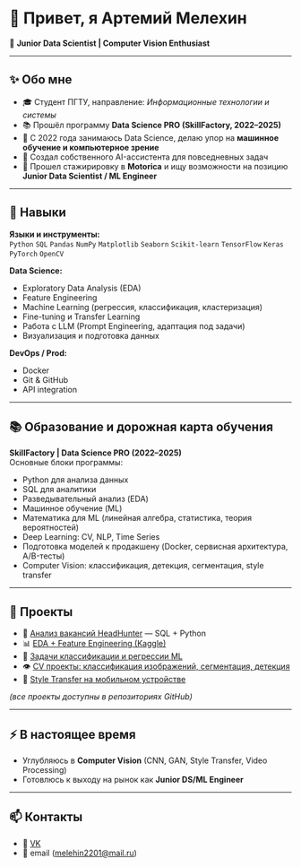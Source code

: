 # 👋 Привет, я Артемий Мелехин  

🎯 **Junior Data Scientist | Computer Vision Enthusiast**  

---

## ✨ Обо мне
- 🎓 Студент ПГТУ, направление: *Информационные технологии и системы*  
- 📚 Прошёл программу **Data Science PRO (SkillFactory, 2022–2025)**  
- 🧠 С 2022 года занимаюсь Data Science, делаю упор на **машинное обучение и компьютерное зрение**  
- 🤖 Создал собственного AI-ассистента для повседневных задач  
- 🚀 Прошел стажирировку в **Motorica** и ищу возможности на позицию **Junior Data Scientist / ML Engineer**  

---

## 💼 Навыки

**Языки и инструменты:**  
`Python` `SQL` `Pandas` `NumPy` `Matplotlib` `Seaborn` `Scikit-learn` `TensorFlow` `Keras` `PyTorch` `OpenCV`  

**Data Science:**  
- Exploratory Data Analysis (EDA)  
- Feature Engineering  
- Machine Learning (регрессия, классификация, кластеризация)  
- Fine-tuning и Transfer Learning  
- Работа с LLM (Prompt Engineering, адаптация под задачи)  
- Визуализация и подготовка данных  

**DevOps / Prod:**  
- Docker  
- Git & GitHub  
- API integration  

---

## 📚 Образование и дорожная карта обучения
**SkillFactory | Data Science PRO (2022–2025)**  
Основные блоки программы:  
- Python для анализа данных  
- SQL для аналитики  
- Разведывательный анализ (EDA)  
- Машинное обучение (ML)  
- Математика для ML (линейная алгебра, статистика, теория вероятностей)  
- Deep Learning: CV, NLP, Time Series  
- Подготовка моделей к продакшену (Docker, сервисная архитектура, A/B-тесты)  
- Computer Vision: классификация, детекция, сегментация, style transfer   

---

## 🚀 Проекты
- 🔎 [Анализ вакансий HeadHunter](https://github.com/ArtemyiMelehin/Head-Hunter-Project) — SQL + Python  
- 📊 [EDA + Feature Engineering (Kaggle)]([https://github.com/ArtemyiMelehin](https://github.com/ArtemyiMelehin/Predict-Hotels-reviewer-s-ratings))  
- 🧠 [Задачи классификации и регрессии ML](https://github.com/ArtemyiMelehin/Classification_ML_project)
- 👁️ [CV проекты: классификация изображений, сегментация, детекция](https://github.com/ArtemyiMelehin/pose_video_comparing)
- 🎨 [Style Transfer на мобильном устройстве](https://github.com/ArtemyiMelehin/style_bot)


*(все проекты доступны в репозиториях GitHub)*  

---

## ⚡ В настоящее время  
- Углубляюсь в **Computer Vision** (CNN, GAN, Style Transfer, Video Processing)  
- Готовлюсь к выходу на рынок как **Junior DS/ML Engineer**  

---

## 📫 Контакты
- 📎 [VK](https://vk.com/rationality1379) 
- 📧 email (melehin2201@mail.ru)  
